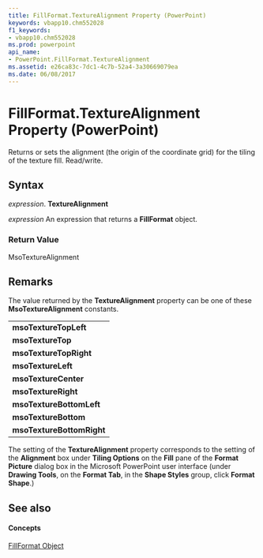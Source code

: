 ```yaml
---
title: FillFormat.TextureAlignment Property (PowerPoint)
keywords: vbapp10.chm552028
f1_keywords:
- vbapp10.chm552028
ms.prod: powerpoint
api_name:
- PowerPoint.FillFormat.TextureAlignment
ms.assetid: e26ca83c-7dc1-4c7b-52a4-3a30669079ea
ms.date: 06/08/2017
---
```



# FillFormat.TextureAlignment Property (PowerPoint)

Returns or sets the alignment (the origin of the coordinate grid) for the tiling of the texture fill. Read/write.


## Syntax

 _expression_. **TextureAlignment**

 _expression_ An expression that returns a **FillFormat** object.


### Return Value

MsoTextureAlignment


## Remarks

The value returned by the **TextureAlignment** property can be one of these **MsoTextureAlignment** constants.


||
|:-----|
|**msoTextureTopLeft**|
|**msoTextureTop**|
|**msoTextureTopRight**|
|**msoTextureLeft**|
|**msoTextureCenter**|
|**msoTextureRight**|
|**msoTextureBottomLeft**|
|**msoTextureBottom**|
|**msoTextureBottomRight**|
The setting of the **TextureAlignment** property corresponds to the setting of the **Alignment** box under **Tiling Options** on the **Fill** pane of the **Format Picture** dialog box in the Microsoft PowerPoint user interface (under **Drawing Tools**, on the **Format Tab**, in the **Shape Styles** group, click **Format Shape**.)


## See also


#### Concepts


[FillFormat Object](fillformat-object-powerpoint.md)

